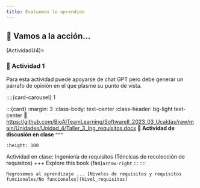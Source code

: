 ```yaml
---
title: Evaluemos lo aprendido
---
```


## 🚀 Vamos a la acción...

(ActividadU4)=
### 📌  Actividad 1

Para esta actividad puede apoyarse de chat GPT pero debe generar un párrafo de opinión en el que plasme su punto de vista.

::::{card-carousel} 1

:::{card}
:margin: 3
:class-body: text-center
:class-header: bg-light text-center
:link: https://github.com/BioAITeamLearning/SoftwareII_2023_03_Ucaldas/raw/main/Unidades/Unidad_4/Taller_3_Ing_requisitos.docx
**💬 Actividad de discusión en clase**
^^^
```{image} https://gcloud.devoteam.com/wp-content/uploads/sites/32/2021/08/Google_Docs_logo_2014-2020.svg.png
:height: 100
```

Actividad en clase: Ingeniería de requisitos (Téncicas de recolección de requisitos)
+++
Explore this book {fas}`arrow-right`
:::
::::

```{warning}
Regresemos al aprendizaje ... [Niveles de requisitos y requisitos funcionales/No funcionales](Nivel_requisitos)
```
